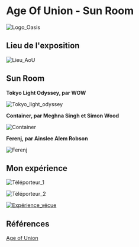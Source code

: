 # Age Of Union - Sun Room

![Logo_Oasis](Médias/Logo_Oasis.jpg)

## Lieu de l'exposition

![Lieu_AoU](Médias/Lieu_Oasis.jpg)

## Sun Room

**Tokyo Light Odyssey, par WOW** 

![Tokyo_light_odyssey](Médias/Tokyo_light_odyssey.jpg)

**Container, par Meghna Singh et Simon Wood** 

![Container](Médias/Container.jpg)

**Ferenj, par Ainslee Alem Robson**

![Ferenj](Médias/Ferenj.jpg)

## Mon expérience

![Téléporteur_1](Médias/Téléporteur_1.jpg)

![Téléporteur_2](Médias/Téléporteur_2.jpg)

[![Expérience_vécue](http://img.youtube.com/vi/cYig-_i5av0/0.jpg)](http://www.youtube.com/watch?v=cYig-_i5av0)

## Références

[Age of Union](https://ageofunion.com/fr/centre/)

